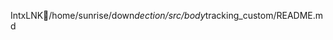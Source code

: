 IntxLNK/ h o m e / s u n r i s e / d o w n _ d e c t i o n / s r c / b o d y _ t r a c k i n g _ c u s t o m / R E A D M E . m d 